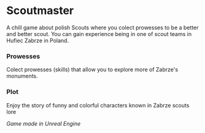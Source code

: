 # Scoutmaster
A chill game about polish Scouts where you colect prowesses to be a better and better scout. You can gain experience being in one of scout teams in Hufiec Zabrze in Poland.


### Prowesses
Colect prowesses (skills) that allow you to explore more of Zabrze's monuments.


### Plot
Enjoy the story of funny and colorful characters known in Zabrze scouts lore


*Game made in Unreal Engine*